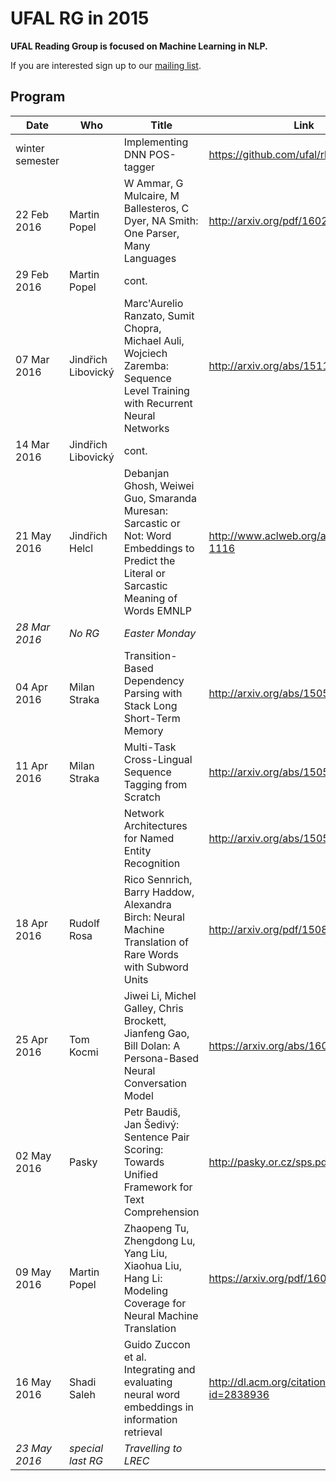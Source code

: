 # UFAL RG in 2015

**UFAL Reading Group is focused on Machine Learning in NLP.**

If you are interested sign up to our [mailing list](https://groups.google.com/forum/#!forum/ufal-rg).

## Program

| Date            | Who                | Title | Link
| ----            | ---                | ----- | ----
| winter semester |                    | Implementing DNN POS-tagger | https://github.com/ufal/rh_nntagging
| 22 Feb 2016     | Martin Popel       | W Ammar, G Mulcaire, M Ballesteros, C Dyer, NA Smith: One Parser, Many Languages | http://arxiv.org/pdf/1602.01595.pdf
| 29 Feb 2016     | Martin Popel       | cont. | &nbsp;
| 07 Mar 2016     | Jindřich Libovický | Marc'Aurelio Ranzato, Sumit Chopra, Michael Auli, Wojciech Zaremba: Sequence Level Training with Recurrent Neural Networks | http://arxiv.org/abs/1511.06732
| 14 Mar 2016     | Jindřich Libovický | cont. | &nbsp;
| 21 May 2016     | Jindřich Helcl     | Debanjan Ghosh, Weiwei Guo, Smaranda Muresan: Sarcastic or Not: Word Embeddings to Predict the Literal or Sarcastic Meaning of Words EMNLP | http://www.aclweb.org/anthology/D15-1116
| *28 Mar 2016*   | *No RG*            | *Easter Monday* | &nbsp;
| 04 Apr 2016     | Milan Straka       | Transition-Based Dependency Parsing with Stack Long Short-Term Memory | http://arxiv.org/abs/1505.08075
| 11 Apr 2016     | Milan Straka       | Multi-Task Cross-Lingual Sequence Tagging from Scratch | http://arxiv.org/abs/1505.08075
|                 |                    | Network Architectures for Named Entity Recognition | http://arxiv.org/abs/1505.08075
| 18 Apr 2016     | Rudolf Rosa        | Rico Sennrich, Barry Haddow, Alexandra Birch: Neural Machine Translation of Rare Words with Subword Units | http://arxiv.org/pdf/1508.07909v3.pdf
| 25 Apr 2016     | Tom Kocmi          | Jiwei Li, Michel Galley, Chris Brockett, Jianfeng Gao, Bill Dolan: A Persona-Based Neural Conversation Model | https://arxiv.org/abs/1603.06155
| 02 May 2016     | Pasky              | Petr Baudiš, Jan Šedivý: Sentence Pair Scoring: Towards Unified Framework for Text Comprehension | http://pasky.or.cz/sps.pdf
| 09 May 2016     | Martin Popel       | Zhaopeng Tu, Zhengdong Lu, Yang Liu, Xiaohua Liu, Hang Li: Modeling Coverage for Neural Machine Translation | https://arxiv.org/pdf/1601.04811v3.pdf
| 16 May 2016     | Shadi Saleh        | Guido Zuccon et al. Integrating and evaluating neural word embeddings in information retrieval | http://dl.acm.org/citation.cfm?id=2838936
| *23 May 2016*   | *special last RG*  | *Travelling to LREC*
